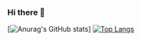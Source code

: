 ### Hi there 👋

[![Anurag's GitHub stats](https://github-readme-stats.vercel.app/api?username=vinicgs&theme=ocean_dark&show_icons=true)] 
[![Top Langs](https://github-readme-stats.vercel.app/api/top-langs/?username=vinicgs&langs_count=8)](https://github.com/anuraghazra/github-readme-stats)


<!--
**vinicgs/vinicgs** is a ✨ _special_ ✨ repository because its `README.md` (this file) appears on your GitHub profile.

Here are some ideas to get you started:

- 🔭 I’m currently working on ...
- 🌱 I’m currently learning ...
- 👯 I’m looking to collaborate on ...
- 🤔 I’m looking for help with ...
- 💬 Ask me about ...
- 📫 How to reach me: ...
- 😄 Pronouns: ...
- ⚡ Fun fact: ...
-->

